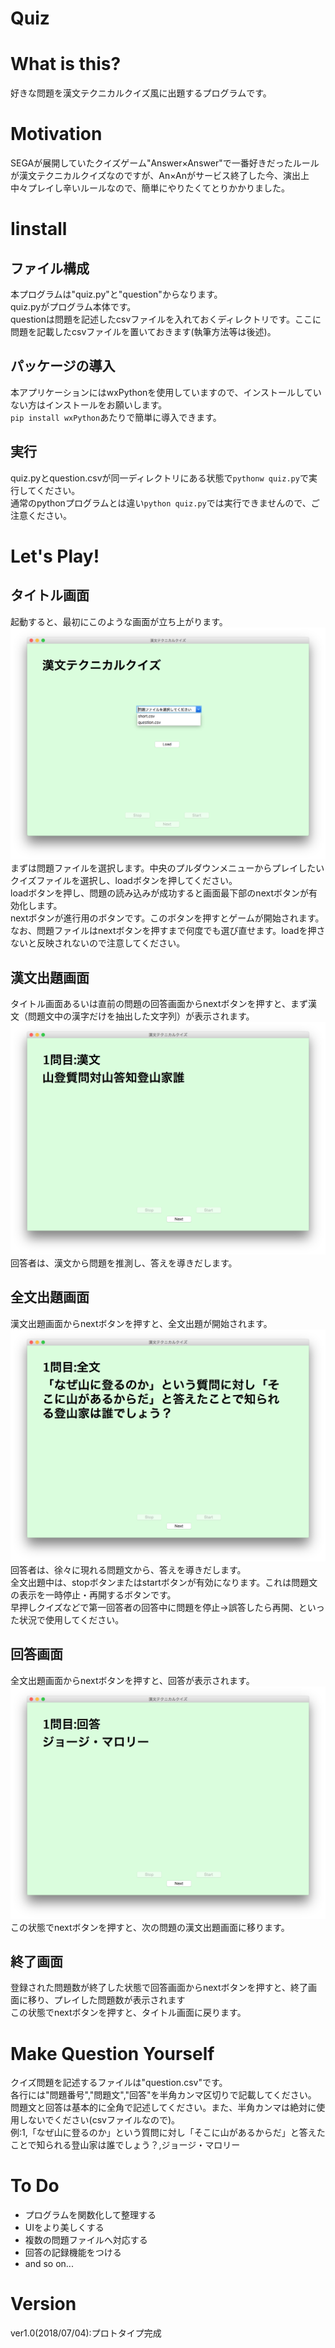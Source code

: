 # Quiz

# What is this?
好きな問題を漢文テクニカルクイズ風に出題するプログラムです。

# Motivation
SEGAが展開していたクイズゲーム"Answer×Answer"で一番好きだったルールが漢文テクニカルクイズなのですが、An×Anがサービス終了した今、演出上中々プレイし辛いルールなので、簡単にやりたくてとりかかりました。

# Iinstall
## ファイル構成
本プログラムは"quiz.py"と"question"からなります。  
quiz.pyがプログラム本体です。  
questionは問題を記述したcsvファイルを入れておくディレクトリです。ここに問題を記載したcsvファイルを置いておきます(執筆方法等は後述)。

## パッケージの導入
本アプリケーションにはwxPythonを使用していますので、インストールしていない方はインストールをお願いします。  
`pip install wxPython`あたりで簡単に導入できます。

## 実行
quiz.pyとquestion.csvが同一ディレクトリにある状態で`pythonw quiz.py`で実行してください。  
通常のpythonプログラムとは違い`python quiz.py`では実行できませんので、ご注意ください。

# Let's Play!
## タイトル画面
起動すると、最初にこのような画面が立ち上がります。  
![タイトル画面](https://github.com/M-yuhki/quiz/blob/fig/title.png)
まずは問題ファイルを選択します。中央のプルダウンメニューからプレイしたいクイズファイルを選択し、loadボタンを押してください。  
loadボタンを押し、問題の読み込みが成功すると画面最下部のnextボタンが有効化します。  
nextボタンが進行用のボタンです。このボタンを押すとゲームが開始されます。  
なお、問題ファイルはnextボタンを押すまで何度でも選び直せます。loadを押さないと反映されないので注意してください。

## 漢文出題画面
タイトル画面あるいは直前の問題の回答画面からnextボタンを押すと、まず漢文（問題文中の漢字だけを抽出した文字列）が表示されます。
![漢文画面](https://github.com/M-yuhki/quiz/blob/fig/question_kanbun.png)
回答者は、漢文から問題を推測し、答えを導きだします。

## 全文出題画面
漢文出題画面からnextボタンを押すと、全文出題が開始されます。  
![全文画面](https://github.com/M-yuhki/quiz/blob/fig/question_zenbun.png)
回答者は、徐々に現れる問題文から、答えを導きだします。  
全文出題中は、stopボタンまたはstartボタンが有効になります。これは問題文の表示を一時停止・再開するボタンです。  
早押しクイズなどで第一回答者の回答中に問題を停止→誤答したら再開、といった状況で使用してください。

## 回答画面
全文出題画面からnextボタンを押すと、回答が表示されます。
![回答画面](https://github.com/M-yuhki/quiz/blob/fig/answer.png)
この状態でnextボタンを押すと、次の問題の漢文出題画面に移ります。

## 終了画面
登録された問題数が終了した状態で回答画面からnextボタンを押すと、終了画面に移り、プレイした問題数が表示されます  
この状態でnextボタンを押すと、タイトル画面に戻ります。

# Make Question Yourself
クイズ問題を記述するファイルは"question.csv"です。  
各行には"問題番号","問題文","回答"を半角カンマ区切りで記載してください。  
問題文と回答は基本的に全角で記述してください。また、半角カンマは絶対に使用しないでください(csvファイルなので)。  
例:1,「なぜ山に登るのか」という質問に対し「そこに山があるからだ」と答えたことで知られる登山家は誰でしょう？,ジョージ・マロリー

# To Do
* プログラムを関数化して整理する
* UIをより美しくする
* 複数の問題ファイルへ対応する
* 回答の記録機能をつける
* and so on...

# Version
ver1.0(2018/07/04):プロトタイプ完成
